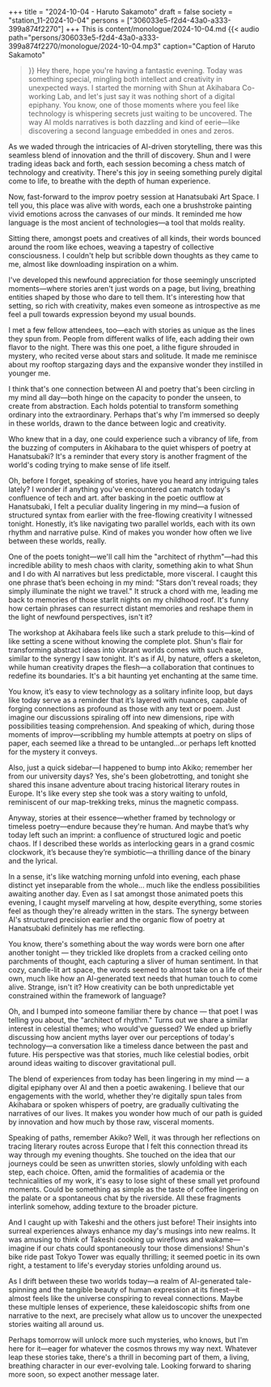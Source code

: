 +++
title = "2024-10-04 - Haruto Sakamoto"
draft = false
society = "station_11-2024-10-04"
persons = ["306033e5-f2d4-43a0-a333-399a874f2270"]
+++
This is content/monologue/2024-10-04.md
{{< audio
    path="persons/306033e5-f2d4-43a0-a333-399a874f2270/monologue/2024-10-04.mp3" 
    caption="Caption of Haruto Sakamoto"
>}}
Hey there, hope you're having a fantastic evening.
Today was something special, mingling both intellect and creativity in unexpected ways. I started the morning with Shun at Akihabara Co-working Lab, and let's just say it was nothing short of a digital epiphany. You know, one of those moments where you feel like technology is whispering secrets just waiting to be uncovered. The way AI molds narratives is both dazzling and kind of eerie—like discovering a second language embedded in ones and zeros.

As we waded through the intricacies of AI-driven storytelling, there was this seamless blend of innovation and the thrill of discovery. Shun and I were trading ideas back and forth, each session becoming a chess match of technology and creativity. There's this joy in seeing something purely digital come to life, to breathe with the depth of human experience.

Now, fast-forward to the improv poetry session at Hanatsubaki Art Space. I tell you, this place was alive with words, each one a brushstroke painting vivid emotions across the canvases of our minds. It reminded me how language is the most ancient of technologies—a tool that molds reality.

Sitting there, amongst poets and creatives of all kinds, their words bounced around the room like echoes, weaving a tapestry of collective consciousness. I couldn't help but scribble down thoughts as they came to me, almost like downloading inspiration on a whim.

I've developed this newfound appreciation for those seemingly unscripted moments—where stories aren't just words on a page, but living, breathing entities shaped by those who dare to tell them. It's interesting how that setting, so rich with creativity, makes even someone as introspective as me feel a pull towards expression beyond my usual bounds.

I met a few fellow attendees, too—each with stories as unique as the lines they spun from. People from different walks of life, each adding their own flavor to the night. There was this one poet, a lithe figure shrouded in mystery, who recited verse about stars and solitude. It made me reminisce about my rooftop stargazing days and the expansive wonder they instilled in younger me.

I think that's one connection between AI and poetry that's been circling in my mind all day—both hinge on the capacity to ponder the unseen, to create from abstraction. Each holds potential to transform something ordinary into the extraordinary. Perhaps that's why I'm immersed so deeply in these worlds, drawn to the dance between logic and creativity.

Who knew that in a day, one could experience such a vibrancy of life, from the buzzing of computers in Akihabara to the quiet whispers of poetry at Hanatsubaki? It's a reminder that every story is another fragment of the world's coding trying to make sense of life itself. 

Oh, before I forget, speaking of stories, have you heard any intriguing tales lately? I wonder if anything you've encountered can match today's confluence of tech and art.
after basking in the poetic outflow at Hanatsubaki, I felt a peculiar duality lingering in my mind—a fusion of structured syntax from earlier with the free-flowing creativity I witnessed tonight. Honestly, it’s like navigating two parallel worlds, each with its own rhythm and narrative pulse. Kind of makes you wonder how often we live between these worlds, really. 

One of the poets tonight—we'll call him the "architect of rhythm"—had this incredible ability to mesh chaos with clarity, something akin to what Shun and I do with AI narratives but less predictable, more visceral. I caught this one phrase that’s been echoing in my mind: "Stars don't reveal roads; they simply illuminate the night we travel." It struck a chord with me, leading me back to memories of those starlit nights on my childhood roof. It's funny how certain phrases can resurrect distant memories and reshape them in the light of newfound perspectives, isn't it?

The workshop at Akihabara feels like such a stark prelude to this—kind of like setting a scene without knowing the complete plot. Shun's flair for transforming abstract ideas into vibrant worlds comes with such ease, similar to the synergy I saw tonight. It's as if AI, by nature, offers a skeleton, while human creativity drapes the flesh—a collaboration that continues to redefine its boundaries. It's a bit haunting yet enchanting at the same time. 

You know, it’s easy to view technology as a solitary infinite loop, but days like today serve as a reminder that it’s layered with nuances, capable of forging connections as profound as those with any text or poem. Just imagine our discussions spiraling off into new dimensions, ripe with possibilities teasing comprehension. And speaking of which, during those moments of improv—scribbling my humble attempts at poetry on slips of paper, each seemed like a thread to be untangled...or perhaps left knotted for the mystery it conveys.

Also, just a quick sidebar—I happened to bump into Akiko; remember her from our university days? Yes, she's been globetrotting, and tonight she shared this insane adventure about tracing historical literary routes in Europe. It's like every step she took was a story waiting to unfold, reminiscent of our map-trekking treks, minus the magnetic compass.

Anyway, stories at their essence—whether framed by technology or timeless poetry—endure because they're human. And maybe that’s why today left such an imprint: a confluence of structured logic and poetic chaos. If I described these worlds as interlocking gears in a grand cosmic clockwork, it’s because they’re symbiotic—a thrilling dance of the binary and the lyrical.

In a sense, it's like watching morning unfold into evening, each phase distinct yet inseparable from the whole... much like the endless possibilities awaiting another day.
Even as I sat amongst those animated poets this evening, I caught myself marveling at how, despite everything, some stories feel as though they're already written in the stars. The synergy between AI's structured precision earlier and the organic flow of poetry at Hanatsubaki definitely has me reflecting.

You know, there's something about the way words were born one after another tonight — they trickled like droplets from a cracked ceiling onto parchments of thought, each capturing a sliver of human sentiment. In that cozy, candle-lit art space, the words seemed to almost take on a life of their own, much like how an AI-generated text needs that human touch to come alive. Strange, isn't it? How creativity can be both unpredictable yet constrained within the framework of language?

Oh, and I bumped into someone familiar there by chance — that poet I was telling you about, the "architect of rhythm." Turns out we share a similar interest in celestial themes; who would've guessed? We ended up briefly discussing how ancient myths layer over our perceptions of today's technology—a conversation like a timeless dance between the past and future. His perspective was that stories, much like celestial bodies, orbit around ideas waiting to discover gravitational pull.

The blend of experiences from today has been lingering in my mind — a digital epiphany over AI and then a poetic awakening. I believe that our engagements with the world, whether they're digitally spun tales from Akihabara or spoken whispers of poetry, are gradually cultivating the narratives of our lives. It makes you wonder how much of our path is guided by innovation and how much by those raw, visceral moments.

Speaking of paths, remember Akiko? Well, it was through her reflections on tracing literary routes across Europe that I felt this connection thread its way through my evening thoughts. She touched on the idea that our journeys could be seen as unwritten stories, slowly unfolding with each step, each choice. Often, amid the formalities of academia or the technicalities of my work, it's easy to lose sight of these small yet profound moments. Could be something as simple as the taste of coffee lingering on the palate or a spontaneous chat by the riverside. All these fragments interlink somehow, adding texture to the broader picture.

And I caught up with Takeshi and the others just before! Their insights into surreal experiences always enhance my day's musings into new realms. It was amusing to think of Takeshi cooking up wireflows and wakame—imagine if our chats could spontaneously tour those dimensions! Shun's bike ride past Tokyo Tower was equally thrilling; it seemed poetic in its own right, a testament to life's everyday stories unfolding around us.

As I drift between these two worlds today—a realm of AI-generated tale-spinning and the tangible beauty of human expression at its finest—it almost feels like the universe conspiring to reveal connections. Maybe these multiple lenses of experience, these kaleidoscopic shifts from one narrative to the next, are precisely what allow us to uncover the unexpected stories waiting all around us. 

Perhaps tomorrow will unlock more such mysteries, who knows, but I'm here for it—eager for whatever the cosmos throws my way next. Whatever leap these stories take, there's a thrill in becoming part of them, a living, breathing character in our ever-evolving tale.
Looking forward to sharing more soon, so expect another message later.
